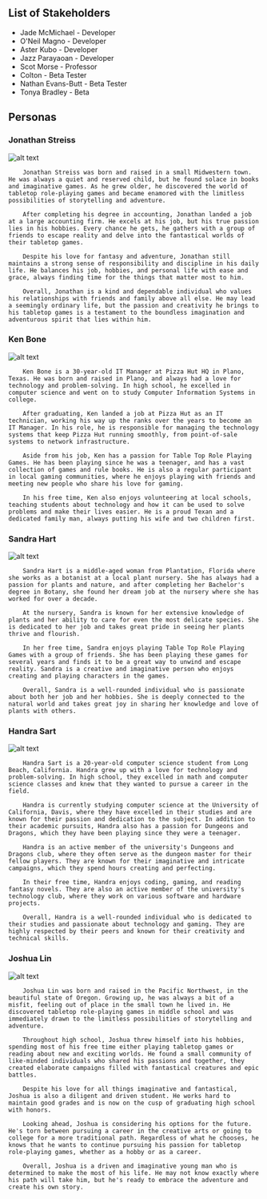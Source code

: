 ## List of Stakeholders
 * Jade McMichael - Developer
 * O'Neil Magno - Developer
 * Aster Kubo - Developer
 * Jazz Parayaoan - Developer
 * Scot Morse - Professor
 * Colton - Beta Tester
 * Nathan Evans-Butt - Beta Tester
 * Tonya Bradley - Beta
  
## Personas

### Jonathan Streiss
![alt text](./Pics%20of%20Personas/jonathan.png)

        Jonathan Streiss was born and raised in a small Midwestern town. He was always a quiet and reserved child, but he found solace in books and imaginative games. As he grew older, he discovered the world of tabletop role-playing games and became enamored with the limitless possibilities of storytelling and adventure.

        After completing his degree in accounting, Jonathan landed a job at a large accounting firm. He excels at his job, but his true passion lies in his hobbies. Every chance he gets, he gathers with a group of friends to escape reality and delve into the fantastical worlds of their tabletop games.

        Despite his love for fantasy and adventure, Jonathan still maintains a strong sense of responsibility and discipline in his daily life. He balances his job, hobbies, and personal life with ease and grace, always finding time for the things that matter most to him.

        Overall, Jonathan is a kind and dependable individual who values his relationships with friends and family above all else. He may lead a seemingly ordinary life, but the passion and creativity he brings to his tabletop games is a testament to the boundless imagination and adventurous spirit that lies within him.

### Ken Bone
![alt text](./Pics%20of%20Personas/Z.png)

        Ken Bone is a 30-year-old IT Manager at Pizza Hut HQ in Plano, Texas. He was born and raised in Plano, and always had a love for technology and problem-solving. In high school, he excelled in computer science and went on to study Computer Information Systems in college.

        After graduating, Ken landed a job at Pizza Hut as an IT technician, working his way up the ranks over the years to become an IT Manager. In his role, he is responsible for managing the technology systems that keep Pizza Hut running smoothly, from point-of-sale systems to network infrastructure.

        Aside from his job, Ken has a passion for Table Top Role Playing Games. He has been playing since he was a teenager, and has a vast collection of games and rule books. He is also a regular participant in local gaming communities, where he enjoys playing with friends and meeting new people who share his love for gaming.

        In his free time, Ken also enjoys volunteering at local schools, teaching students about technology and how it can be used to solve problems and make their lives easier. He is a proud Texan and a dedicated family man, always putting his wife and two children first.

### Sandra Hart
![alt text](./Pics%20of%20Personas/Sandra%20Hart.png)

        Sandra Hart is a middle-aged woman from Plantation, Florida where she works as a botanist at a local plant nursery. She has always had a passion for plants and nature, and after completing her Bachelor's degree in Botany, she found her dream job at the nursery where she has worked for over a decade.

        At the nursery, Sandra is known for her extensive knowledge of plants and her ability to care for even the most delicate species. She is dedicated to her job and takes great pride in seeing her plants thrive and flourish.

        In her free time, Sandra enjoys playing Table Top Role Playing Games with a group of friends. She has been playing these games for several years and finds it to be a great way to unwind and escape reality. Sandra is a creative and imaginative person who enjoys creating and playing characters in the games.

        Overall, Sandra is a well-rounded individual who is passionate about both her job and her hobbies. She is deeply connected to the natural world and takes great joy in sharing her knowledge and love of plants with others.

### Handra Sart
![alt text](./Pics%20of%20Personas/Handra%20Sart.png)

        Handra Sart is a 20-year-old computer science student from Long Beach, California. Handra grew up with a love for technology and problem-solving. In high school, they excelled in math and computer science classes and knew that they wanted to pursue a career in the field.

        Handra is currently studying computer science at the University of California, Davis, where they have excelled in their studies and are known for their passion and dedication to the subject. In addition to their academic pursuits, Handra also has a passion for Dungeons and Dragons, which they have been playing since they were a teenager.

        Handra is an active member of the university's Dungeons and Dragons club, where they often serve as the dungeon master for their fellow players. They are known for their imaginative and intricate campaigns, which they spend hours creating and perfecting.

        In their free time, Handra enjoys coding, gaming, and reading fantasy novels. They are also an active member of the university's technology club, where they work on various software and hardware projects.

        Overall, Handra is a well-rounded individual who is dedicated to their studies and passionate about technology and gaming. They are highly respected by their peers and known for their creativity and technical skills.

### Joshua Lin
![alt text](./Pics%20of%20Personas/joshua.png)

        Joshua Lin was born and raised in the Pacific Northwest, in the beautiful state of Oregon. Growing up, he was always a bit of a misfit, feeling out of place in the small town he lived in. He discovered tabletop role-playing games in middle school and was immediately drawn to the limitless possibilities of storytelling and adventure.

        Throughout high school, Joshua threw himself into his hobbies, spending most of his free time either playing tabletop games or reading about new and exciting worlds. He found a small community of like-minded individuals who shared his passions and together, they created elaborate campaigns filled with fantastical creatures and epic battles.

        Despite his love for all things imaginative and fantastical, Joshua is also a diligent and driven student. He works hard to maintain good grades and is now on the cusp of graduating high school with honors.

        Looking ahead, Joshua is considering his options for the future. He's torn between pursuing a career in the creative arts or going to college for a more traditional path. Regardless of what he chooses, he knows that he wants to continue pursuing his passion for tabletop role-playing games, whether as a hobby or as a career.

        Overall, Joshua is a driven and imaginative young man who is determined to make the most of his life. He may not know exactly where his path will take him, but he's ready to embrace the adventure and create his own story.
